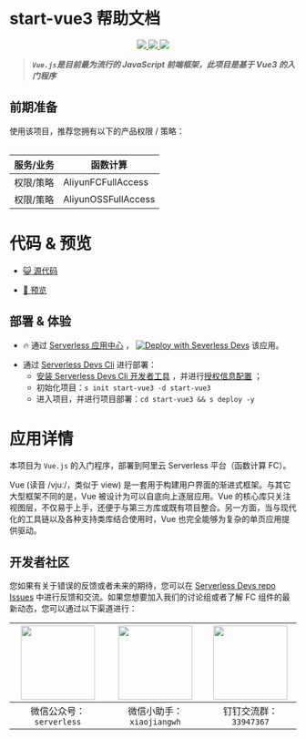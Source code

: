 # start-vue3 帮助文档

<p align="center" class="flex justify-center">
    <a href="https://www.serverless-devs.com" class="ml-1">
    <img src="http://editor.devsapp.cn/icon?package=start-vue3&type=packageType">
  </a>
  <a href="http://www.devsapp.cn/details.html?name=start-vue3" class="ml-1">
    <img src="http://editor.devsapp.cn/icon?package=start-vue3&type=packageVersion">
  </a>
  <a href="http://www.devsapp.cn/details.html?name=start-vue3" class="ml-1">
    <img src="http://editor.devsapp.cn/icon?package=start-vue3&type=packageDownload">
  </a>
</p>

<description>

> ***`Vue.js`是目前最为流行的 JavaScript 前端框架，此项目是基于 Vue3 的入门程序***

</description>

<table>

## 前期准备
使用该项目，推荐您拥有以下的产品权限 / 策略：

| 服务/业务 | 函数计算            |
| --------- | ------------------- |
| 权限/策略 | AliyunFCFullAccess  |
| 权限/策略 | AliyunOSSFullAccess |


</table>

<codepre id="codepre">

# 代码 & 预览

- [:smiley_cat: 源代码](https://github.com/zjy2414/start-vue3)

- [:rocket: 预览](http://start-vue3.vue-service.1451800943597498.cn-shanghai.fc.devsapp.net/)

</codepre>

<deploy>

## 部署 & 体验

<appcenter>

- :fire: 通过 [Serverless 应用中心](https://fcnext.console.aliyun.com/applications/create?template=start-vue3) ，
[![Deploy with Severless Devs](https://img.alicdn.com/imgextra/i1/O1CN01w5RFbX1v45s8TIXPz_!!6000000006118-55-tps-95-28.svg)](https://fcnext.console.aliyun.com/applications/create?template=start-vue3)  该应用。 

</appcenter>

- 通过 [Serverless Devs Cli](https://www.serverless-devs.com/serverless-devs/install) 进行部署：
    - [安装 Serverless Devs Cli 开发者工具](https://www.serverless-devs.com/serverless-devs/install) ，并进行[授权信息配置](https://www.serverless-devs.com/fc/config) ；
    - 初始化项目：`s init start-vue3 -d start-vue3`   
    - 进入项目，并进行项目部署：`cd start-vue3 && s deploy -y`

</deploy>

<appdetail id="flushContent">

# 应用详情

本项目为 `Vue.js` 的入门程序，部署到阿里云 Serverless 平台（函数计算 FC）。

Vue (读音 /vjuː/，类似于 view) 是一套用于构建用户界面的渐进式框架。与其它大型框架不同的是，Vue 被设计为可以自底向上逐层应用。Vue 的核心库只关注视图层，不仅易于上手，还便于与第三方库或既有项目整合。另一方面，当与现代化的工具链以及各种支持类库结合使用时，Vue 也完全能够为复杂的单页应用提供驱动。

</appdetail>

<devgroup>

## 开发者社区

您如果有关于错误的反馈或者未来的期待，您可以在 [Serverless Devs repo Issues](https://github.com/serverless-devs/serverless-devs/issues) 中进行反馈和交流。如果您想要加入我们的讨论组或者了解 FC 组件的最新动态，您可以通过以下渠道进行：

<p align="center">

| <img src="https://serverless-article-picture.oss-cn-hangzhou.aliyuncs.com/1635407298906_20211028074819117230.png" width="130px" > | <img src="https://serverless-article-picture.oss-cn-hangzhou.aliyuncs.com/1635407044136_20211028074404326599.png" width="130px" > | <img src="https://serverless-article-picture.oss-cn-hangzhou.aliyuncs.com/1635407252200_20211028074732517533.png" width="130px" > |
| --------------------------------------------------------------------------------------------------------------------------------- | --------------------------------------------------------------------------------------------------------------------------------- | --------------------------------------------------------------------------------------------------------------------------------- |
| <center>微信公众号：`serverless`</center>                                                                                         | <center>微信小助手：`xiaojiangwh`</center>                                                                                        | <center>钉钉交流群：`33947367`</center>                                                                                           |

</p>

</devgroup>